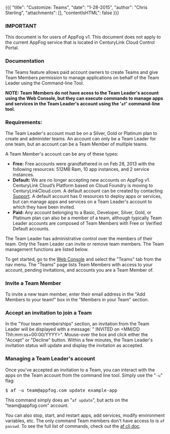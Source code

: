 {{{
  "title": "Customize: Teams",
  "date": "1-28-2015",
  "author": "Chris Sterling",
  "attachments": [],
  "contentIsHTML": false
}}}

### IMPORTANT

This document is for users of AppFog v1. This document does not apply to the current AppFog service that is located in CenturyLink Cloud Control Portal.

### Documentation

<p>The Teams feature allows paid account owners to create Teams and give Team Members permission to manage applications on behalf of the Team Leader using the Command-line Tool.</p>
<p><strong>NOTE: Team Members do not have acess to the Team Leader's account using the Web Console, but they can execute commands to manage apps and services in the Team Leader's account using the '<code>af</code>' command-line tool.</strong></p>
<h3>Requirements:</h3>
<p>The Team Leader's account must be on a Silver, Gold or Platinum plan to create and administer teams. An account can only be a Team Leader for one team, but an account can be a Team Member of multiple teams.</p>
<p>A Team Member's account can be any of these types:</p>
<ul>
<li><strong>Free:</strong> Free accounts were grandfathered in on Feb 28, 2013 with the following resources: 512MB Ram, 10 app instances, and 2 service instances.</li>
<li><strong>Default:</strong> We are no longer accepting new accounts on AppFog v1. CenturyLink Cloud’s Platform based on Cloud Foundry is moving to CenturyLinkCloud.com. A default account can be created by contacting <a href="https://support.appfog.com/hc/en-us">Support</a>. A default account has 0 resources to deploy apps or services, but can manage apps and services on a Team Leader's account to which they have been invited.</li>
<li><strong>Paid:</strong> Any account belonging to a Basic, Developer, Silver, Gold, or Platinum plan can also be a member of a team, although typically Team Leader accounts are composed of Team Members with Free or Verified Default accounts.</li>
</ul>
<p>The Team Leader has administrative control over the members of their team. Only the Team Leader can invite or remove team members. The Team management functions are listed below.</p>
<p>To get started, go to the <a href="https://console.appfog.com/">Web Console</a> and select the "Teams" tab from the nav menu. The "Teams" page lists Team Members with access to your account, pending invitations, and accounts you are a Team Member of.</p>
<h3>Invite a Team Member</h3>
<p>To invite a new team member, enter their email address in the "Add Members to your team!" box in the "Members in your Team" section.</p>
<h3>Accept an invitation to join a Team</h3>
<p>In the "Your team memberships" section, an invitation from the Team Leader will be displayed with a message: " INVITED on &lt;MM/DD Thh:mm:ss+00:00/YYYY&gt;". Mouse-over the box and click either the "Accept" or "Decline" button. Within a few minutes, the Team Leader's invitation status will update and display the invitation as accepted.</p>
<h3>Managing a Team Leader's account</h3>
<p>Once you've accepted an invitation to a Team, you can interact with the apps on the Team account from the command line tool. Simply use the "<code>-u</code>" flag:</p>
<pre>$ af -u team@appfog.com update example-app</pre>
<p>This command simply does an "<code>af update</code>", but acts on the "team@appfog.com" account.</p>
<p>You can also stop, start, and restart apps, add services, modify environment variables, etc. The only command Team members don't have access to is <code>af passwd</code>. To see the full list of commands, check out the <a href="../getting-started-overview.md/">af cli doc</a>.</p>
